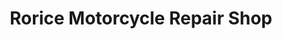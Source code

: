 ---
title: "Rorice Motorcycle Repair Shop"
url: /bacoor/rorice-motorcycle-repair-shop/
shop: motorcycle
---
